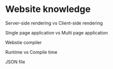 # Website knowledge

Server-side rendering vs Client-side rendering



Single page application vs Multi page application



Webstie compiler



Runtime vs Compile time



JSON file
